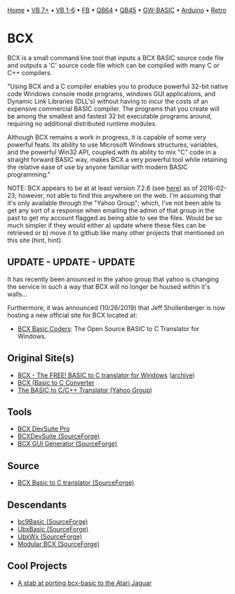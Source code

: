 [Home](https://gotbasic.com) • [VB 7+](vb.md) • [VB 1-6](vb6.md) • [FB](freebasic.md) • [QB64](qb64.md) • [QB45](qb.md) • [GW-BASIC](gw-basic.md) • [Arduino](avr.md) • [Retro](micros.md)

# BCX

BCX is a small command line tool that inputs a BCX BASIC source code file and outputs a 'C' source code file which can be compiled with many C or C++ compilers. 

"Using BCX and a C compiler enables you to produce powerful 32-bit native code Windows console mode programs, windows GUI applications, and Dynamic Link Libraries (DLL's) without having to incur the costs of an expensive commercial BASIC compiler. The programs that you create will be among the smallest and fastest 32 bit executable programs around, requiring no additional distributed runtime modules. 

Although BCX remains a work in progress, it is capable of some very powerful feats. Its ability to use Microsoft Windows structures, variables, and the powerful Win32 API, coupled with its ability to mix "C" code in a straight forward BASIC way, makes BCX a very powerful tool while retaining the relative ease of use by anyone familiar with modern BASIC programming."

NOTE: BCX appears to be at at least version 7.2.6 (see [here](https://sourceforge.net/p/bc9basic/blog/)) as of 2016-02-23; however, not able to find this anywhere on the web.  I'm assuming that it's only available through the "Yahoo Group"; which, I've not been able to get any sort of a response when emailing the admin of that group in the past to get my account flagged as being able to see the files.  Would be so much simpler if they would either a) update where these files can be retrieved or b) move it to github like many other projects that mentioned on this site (hint, hint).

## UPDATE - UPDATE - UPDATE

It has recently been anounced in the yahoo group that yahoo is changing the service in such a way that BCX will no longer be housed within it's walls...

Furthermore, it was announced (10/26/2019) that Jeff Shollenberger is now hosting a new official site for BCX located at:

- [BCX Basic Coders](http://BcxBasicCoders.com): The Open Source BASIC to C Translator for Windows.

## Original Site(s)

- [BCX - The FREE! BASIC to C translator for Windows](http://www.bcxbasic.com/) ([archive](https://web.archive.org/web/20160422073918/http://www.bcxbasic.com/))
- [BCX (Basic to C Converter](http://bcx-basic.sourceforge.net/)
- [The BASIC to C/C++ Translator (Yahoo Group)](https://groups.yahoo.com/neo/groups/bcx/conversations/messages)

## Tools

- [BCX DevSuite Pro](https://rjpcomputing.wordpress.com/programming/bcx/devsuite-pro/)
- [BCXDevSuite (SourceForge)](https://sourceforge.net/projects/bcxdevsuite/)
- [BCX GUI Generator (SourceForge)](https://sourceforge.net/projects/bcxguigenerator/)

## Source

- [BCX Basic to C translator (SourceForge)](https://sourceforge.net/p/bcx-basic/)

## Descendants

- [bc9Basic (SourceForge)](https://sourceforge.net/projects/bc9basic/)
- [UbxBasic (SourceForge)](https://sourceforge.net/projects/ubxbasic/)
- [UbxWx (SourceForge)](https://sourceforge.net/projects/ubxwx/)
- [Modular BCX (SourceForge)](https://sourceforge.net/projects/mbcx/)

## Cool Projects

- [A stab at porting bcx-basic to the Atari Jaguar](https://github.com/ggnkua/bcx-basic-Jaguar)
